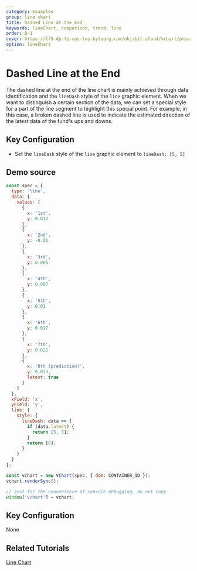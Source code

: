 ```yaml
---
category: examples
group: line chart
title: Dashed Line at the End
keywords: lineChart, comparison, trend, line
order: 0-1
cover: https://lf9-dp-fe-cms-tos.byteorg.com/obj/bit-cloud/vchart/preview/line-chart/dash-line.png
option: lineChart
---
```


# Dashed Line at the End

The dashed line at the end of the line chart is mainly achieved through data identification and the `lineDash` style of the `line` graphic element.
When we want to distinguish a certain section of the data, we can set a special style for a part of the line segment to highlight this special point.
For example, in this case, a broken dashed line is used to indicate the estimated direction of the latest data of the fund's ups and downs.

## Key Configuration

- Set the `lineDash` style of the `line` graphic element to `lineDash: [5, 5]`

## Demo source

```javascript livedemo
const spec = {
  type: 'line',
  data: {
    values: [
      {
        x: '1st',
        y: 0.012
      },
      {
        x: '2nd',
        y: -0.01
      },
      {
        x: '3rd',
        y: 0.005
      },
      {
        x: '4th',
        y: 0.007
      },
      {
        x: '5th',
        y: 0.01
      },
      {
        x: '6th',
        y: 0.017
      },
      {
        x: '7th',
        y: 0.022
      },
      {
        x: '8th (prediction)',
        y: 0.033,
        latest: true
      }
    ]
  },
  xField: 'x',
  yField: 'y',
  line: {
    style: {
      lineDash: data => {
        if (data.latest) {
          return [5, 5];
        }
        return [0];
      }
    }
  }
};

const vchart = new VChart(spec, { dom: CONTAINER_ID });
vchart.renderSync();

// Just for the convenience of console debugging, do not copy
window['vchart'] = vchart;
```

## Key Configuration

None

## Related Tutorials

[Line Chart](link)
